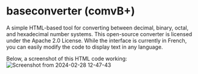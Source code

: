 # baseconverter (comvB+)
A simple HTML-based tool for converting between decimal, binary, octal, and hexadecimal number systems. 
This open-source converter is licensed under the Apache 2.0 License. While the interface is currently in French, you can easily modify the code to display text in any language.

Below, a screenshot of this HTML code working:
![Screenshot from 2024-02-28 12-47-43](https://github.com/alexelzx/baseconverter/assets/86853540/ab20a6e2-0cd1-408c-9470-b739b331ef81)
